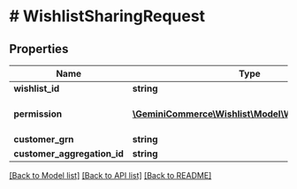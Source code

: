 # # WishlistSharingRequest


## Properties


Name | Type | Description | Notes
------------ | ------------- | ------------- | -------------
**wishlist_id**| **string** |   | [optional]
**permission**| [**\GeminiCommerce\Wishlist\Model\WishlistPermission**](WishlistPermission.md) |  for more information please, see Model/WishlistPermission.php  | [optional]
**customer_grn**| **string** |   | [optional]
**customer_aggregation_id**| **string** |   | [optional]


[[Back to Model list]](../../README.md#models) [[Back to API list]](../../README.md#endpoints) [[Back to README]](../../README.md)